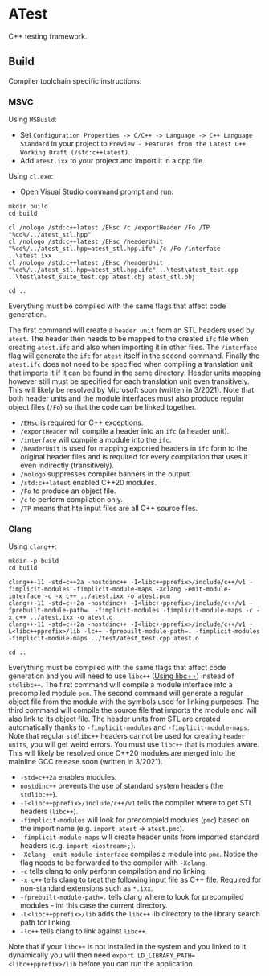 # ATest

C++ testing framework.

## Build

Compiler toolchain specific instructions:

### MSVC

Using `MSBuild`:

-   Set `Configuration Properties -> C/C++ -> Language -> C++ Language Standard` in your project to `Preview - Features from the Latest C++ Working Draft (/std:c++latest)`.
-   Add `atest.ixx` to your project and import it in a cpp file.

Using `cl.exe`:

-   Open Visual Studio command prompt and run:

```
mkdir build
cd build

cl /nologo /std:c++latest /EHsc /c /exportHeader /Fo /TP "%cd%/../atest_stl.hpp"
cl /nologo /std:c++latest /EHsc /headerUnit "%cd%/../atest_stl.hpp=atest_stl.hpp.ifc" /c /Fo /interface ..\atest.ixx
cl /nologo /std:c++latest /EHsc /headerUnit "%cd%/../atest_stl.hpp=atest_stl.hpp.ifc" ..\test\atest_test.cpp ..\test\atest_suite_test.cpp atest.obj atest_stl.obj

cd ..
```

Everything must be compiled with the same flags that affect code generation.

The first command will create a `header unit` from an STL headers used by `atest`. The header then needs to be mapped to the created `ifc` file when creating `atest.ifc` and also when importing it in other files. The `/interface` flag will generate the `ifc` for `atest` itself in the second command. Finally the `atest.ifc` does not need to be specified when compiling a translation unit that imports it if it can be found in the same directory. Header units mapping however still must be specified for each translation unit even transitively. This will likely be resolved by Microsoft soon (written in 3/2021). Note that both header units and the module interfaces must also produce regular object files (`/Fo`) so that the code can be linked together.

-   `/EHsc` is required for C++ exceptions.
-   `/exportHeader` will compile a header into an `ifc` (a header unit).
-   `/interface` will compile a module into the `ifc`.
-   `/headerUnit` is used for mapping exported headers in `ifc` form to the original header files and is required for every compilation that uses it even indirectly (transitively).
-   `/nologo` suppresses compiler banners in the output.
-   `/std:c++latest` enabled C++20 modules.
-   `/Fo` to produce an object file.
-   `/c` to perform compilation only.
-   `/TP` means that hte input files are all C++ source files.

### Clang

Using `clang++`:

```
mkdir -p build
cd build

clang++-11 -std=c++2a -nostdinc++ -I<libc++pprefix>/include/c++/v1 -fimplicit-modules -fimplicit-module-maps -Xclang -emit-module-interface -c -x c++ ../atest.ixx -o atest.pcm
clang++-11 -std=c++2a -nostdinc++ -I<libc++pprefix>/include/c++/v1 -fprebuilt-module-path=. -fimplicit-modules -fimplicit-module-maps -c -x c++ ../atest.ixx -o atest.o
clang++-11 -std=c++2a -nostdinc++ -I<libc++pprefix>/include/c++/v1 -L<libc++pprefix>/lib -lc++ -fprebuilt-module-path=. -fimplicit-modules -fimplicit-module-maps ../test/atest_test.cpp atest.o

cd ..
```

Everything must be compiled with the same flags that affect code generation and you will need to use `libc++` ([Using libc++](https://libcxx.llvm.org/docs/UsingLibcxx.html)) instead of `stdlibc++`. The first command will compile a module interface into a precompiled module `pcm`. The second command will generate a regular object file from the module with the symbols used for linking purposes. The third command will compile the source file that imports the module and will also link to its object file. The header units from STL are created automatically thanks to `-fimplicit-modules` and `-fimplicit-module-maps`. Note that regular `stdlibc++` headers cannot be used for creating `header units`, you will get weird errors. You must use `libc++` that is modules aware. This will likely be resolved once C++20 modules are merged into the mainline GCC release soon (written in 3/2021).

-   `-std=c++2a` enables modules.
-   `nostdinc++` prevents the use of standard system headers (the `stdlibc++`).
-   `-I<libc++pprefix>/include/c++/v1` tells the compiler where to get STL headers (`libc++`).
-   `-fimplicit-modules` will look for precompield modules (`pmc`) based on the import name (e.g. `import atest` -> `atest.pmc`).
-   `-fimplicit-module-maps` will create header units from imported standard headers (e.g. `import <iostream>;`).
-   `-Xclang -emit-module-interface` compiles a module into `pmc`. Notice the flag needs to be forwarded to the compiler with `-Xclang`.
-   `-c` tells clang to only perform compilation and no linking.
-   `-x c++` tells clang to treat the following input file as C++ file. Required for non-standard extensions such as `*.ixx`.
-   `-fprebuilt-module-path=.` tells clang where to look for precompiled modules - int this case the current directory.
-   `-L<libc++pprefix>/lib` adds the `libc++` lib directory to the library search path for linking.
-   `-lc++` tells clang to link against `libc++`.

Note that if your `libc++` is not installed in the system and you linked to it dynamically you will then need `export LD_LIBRARY_PATH=<libc++pprefix>/lib` before you can run the application.
